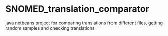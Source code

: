 # SNOMED_translation_comparator
java netbeans project for comparing translations from different files, getting random samples and checking translations
